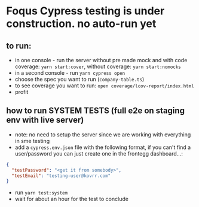 # Foqus Cypress testing is under construction. no auto-run yet

## to run:

- in one console - run the server without pre made mock and with code coverage: `yarn start:cover`, without coverage: `yarn start:nomocks`
- in a second console - run `yarn cypress open`
- choose the spec you want to run (`company-table.ts`)
- to see coverage you want to run: `open coverage/lcov-report/index.html`
- profit

## how to run SYSTEM TESTS (full e2e on staging env with live server)

- note: no need to setup the server since we are working with everything in sme testing
- add a `cypress.env.json` file with the following format, if you can't find a user/password you can just create one in the frontegg dashboard...:

```json
{
  "testPassword": "<get it from somebody>",
  "testEmail": "testing-user@kovrr.com"
}
```

- run `yarn test:system`
- wait for about an hour for the test to conclude
